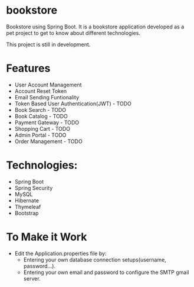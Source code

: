 # bookstore
Bookstore using Spring Boot. It is a bookstore application developed as a pet project to get to know about different technologies.

This project is still in development.

# Features

- User Account Management
- Account Reset Token
- Email Sending Funtionality
- Token Based User Authentication(JWT) - TODO
- Book Search - TODO
- Book Catalog - TODO
- Payment Gateway - TODO
- Shopping Cart - TODO
- Admin Portal - TODO
- Order Management - TODO

# Technologies:

- Spring Boot
- Spring Security
- MySQL
- Hibernate
- Thymeleaf
- Bootstrap

# To Make it Work

- Edit the Application.properties file by:
  - Entering your own database connection setups(username, password...).
  - Entering your own email and password to configure the SMTP gmail server.
